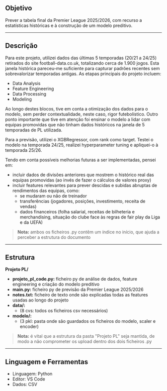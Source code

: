 ## Objetivo
Prever a tabela final da Premier League 2025/2026, com recurso a estatísticas históricas e à construção de um modelo preditivo.

---

## Descrição
Para este projeto, utilizei dados das últimas 5 temporadas (20/21 a 24/25) retirados do site football-data.co.uk, totalizando cerca de 1.900 jogos. Esta janela histórica pareceu-me suficiente para capturar padrões recentes sem sobrevalorizar temporadas antigas.
As etapas principais do projeto incluem: 
- Data Analysis
- Feature Engineering
- Data Processing
- Modeling

Ao longo destes blocos, tive em conta a otimização dos dados para o modelo, sem perder contextualidade, neste caso, rigor futebolístico. 
Outro ponto importante que tive em atenção foi ensinar o modelo a lidar com equipas promovidas que não tinham dados históricos na janela de 5 temporadas de PL utilizada.

Para a previsão, utilizei o XGBRegressor, com rank como target. Testei o modelo na temporada 24/25, realizei hyperparameter tuning e apliquei-o à temporada 25/26. 

Tendo em conta possíveis melhorias futuras a ser implementadas, pensei em: 
- incluir dados de divisões anteriores que mostrem o histórico real das equipas promovidas (ao invés de fazer o cálculos de valores proxy)
- incluir features relevantes para prever descidas e subidas abruptas de rendimentos das equipas, como:
  - se mudaram ou não de treinador 
  - transferências (jogadores, posições, investimento, receita de vendas)
  - dados financeiros (folha salarial, receitas de bilheteria e merchandising, situação do clube face às regras de fair play da Liga e da UEFA) 

> **Nota:** ambos os ficheiros .py contêm um índice no início, que ajuda a perceber a estrutura do documento 

---

## Estrutura
**Projeto PL/** 
  - **projeto_pl_code.py:** ficheiro py de análise de dados, feature engineering e criação do modelo preditivo
  - **main.py:** ficheiro py de previsão da Premier League 2025/2026
  - **notes.txt:** ficheiro de texto onde são explicadas todas as features usadas ao longo do projeto 
  - **data/:**
    - (8 cvs: todos os ficheiros csv necessários)
  - **modelo/:**
    - (3 pkl: pasta onde são guardados os ficheiros do modelo, scaler e encoder)

> **Nota:** é vital que a estrutura da pasta "Projeto PL" seja mantida, de modo a não comprometer os upload dentro dos dois ficheiros .py 

---

## Linguagem e Ferramentas
- Linguagem: Python
- Editor: VS Code
- Dados: CSV 

